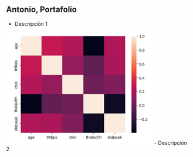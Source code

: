 ## Antonio, Portafolio

- Descripción 1
<img src="images/corr.png" alt="Alt text 1" width="400"/>
- Descripción 2

